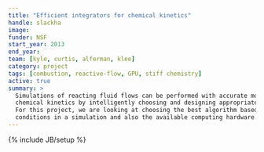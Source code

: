 ```yaml
---
title: "Efficient integrators for chemical kinetics"
handle: slackha
image:
funder: NSF
start_year: 2013
end_year:
team: [kyle, curtis, alferman, klee]
category: project
tags: [combustion, reactive-flow, GPU, stiff chemistry]
active: true
summary: >
  Simulations of reacting fluid flows can be performed with accurate models for
  chemical kinetics by intelligently choosing and designing appropriate solvers.
  For this project, we are looking at choosing the best algorithm based on local
  conditions in a simulation and also the available computing hardware.
---
```

{% include JB/setup %}
